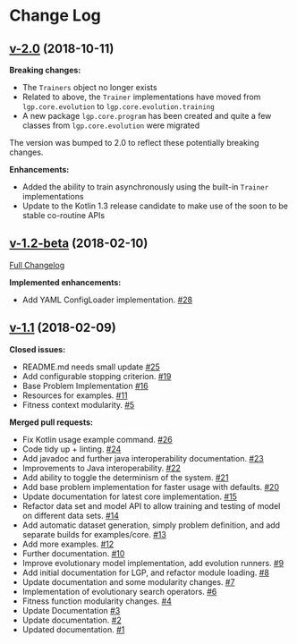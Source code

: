 # Change Log

## [v-2.0](https://github.com/JedS6391/LGP/tree/v-2.0) (2018-10-11)

**Breaking changes:**

- The `Trainers` object no longer exists
- Related to above, the `Trainer` implementations have moved from `lgp.core.evolution` to `lgp.core.evolution.training`
- A new package `lgp.core.program` has been created and quite a few classes from `lgp.core.evolution` were migrated

The version was bumped to 2.0 to reflect these potentially breaking changes.

**Enhancements:**

- Added the ability to train asynchronously using the built-in `Trainer` implementations
- Update to the Kotlin 1.3 release candidate to make use of the soon to be stable co-routine APIs

## [v-1.2-beta](https://github.com/JedS6391/LGP/tree/v-1.2-beta) (2018-02-10)
[Full Changelog](https://github.com/JedS6391/LGP/compare/v-1.1...v-1.2-beta)

**Implemented enhancements:**

- Add YAML ConfigLoader implementation. [\#28](https://github.com/JedS6391/LGP/pull/28)

## [v-1.1](https://github.com/JedS6391/LGP/tree/v-1.1) (2018-02-09)
**Closed issues:**

- README.md needs small update [\#25](https://github.com/JedS6391/LGP/issues/25)
- Add configurable stopping criterion. [\#19](https://github.com/JedS6391/LGP/issues/19)
- Base Problem Implementation [\#16](https://github.com/JedS6391/LGP/issues/16)
- Resources for examples. [\#11](https://github.com/JedS6391/LGP/issues/11)
- Fitness context modularity. [\#5](https://github.com/JedS6391/LGP/issues/5)

**Merged pull requests:**

- Fix Kotlin usage example command. [\#26](https://github.com/JedS6391/LGP/pull/26)
- Code tidy up + linting. [\#24](https://github.com/JedS6391/LGP/pull/24)
- Add javadoc and further java interoperability documentation. [\#23](https://github.com/JedS6391/LGP/pull/23)
- Improvements to Java interoperability. [\#22](https://github.com/JedS6391/LGP/pull/22)
- Add ability to toggle the determinism of the system. [\#21](https://github.com/JedS6391/LGP/pull/21)
- Add base problem implementation for faster usage with defaults. [\#20](https://github.com/JedS6391/LGP/pull/20)
- Update documentation for latest core implementation. [\#15](https://github.com/JedS6391/LGP/pull/15)
- Refactor data set and model API to allow training and testing of model on different data sets. [\#14](https://github.com/JedS6391/LGP/pull/14)
- Add automatic dataset generation, simply problem definition, and add separate builds for examples/core. [\#13](https://github.com/JedS6391/LGP/pull/13)
- Add more examples. [\#12](https://github.com/JedS6391/LGP/pull/12)
- Further documentation. [\#10](https://github.com/JedS6391/LGP/pull/10)
- Improve evolutionary model implementation, add evolution runners. [\#9](https://github.com/JedS6391/LGP/pull/9)
- Add initial documentation for LGP, and refactor module loading. [\#8](https://github.com/JedS6391/LGP/pull/8)
- Update documentation and some modularity changes. [\#7](https://github.com/JedS6391/LGP/pull/7)
- Implementation of evolutionary search operators. [\#6](https://github.com/JedS6391/LGP/pull/6)
- Fitness function modularity changes. [\#4](https://github.com/JedS6391/LGP/pull/4)
- Update Documentation [\#3](https://github.com/JedS6391/LGP/pull/3)
- Update documentation. [\#2](https://github.com/JedS6391/LGP/pull/2)
- Updated documentation. [\#1](https://github.com/JedS6391/LGP/pull/1)
